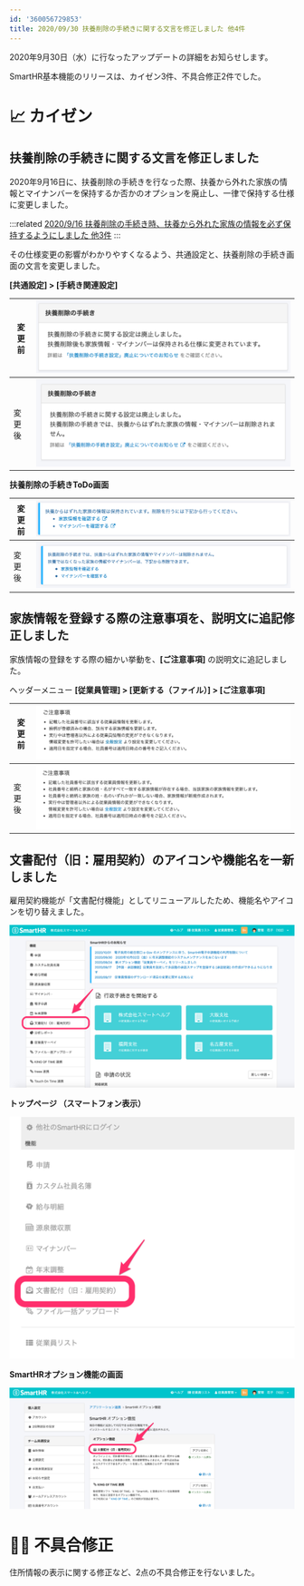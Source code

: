 ```yaml
---
id: '360056729853'
title: 2020/09/30 扶養削除の手続きに関する文言を修正しました 他4件
---
```

2020年9月30日（水）に行なったアップデートの詳細をお知らせします。

SmartHR基本機能のリリースは、カイゼン3件、不具合修正2件でした。

# 📈 カイゼン

## 扶養削除の手続きに関する文言を修正しました

2020年9月16日に、扶養削除の手続きを行なった際、扶養から外れた家族の情報とマイナンバーを保持するか否かのオプションを廃止し、一律で保持する仕様に変更しました。

:::related
[2020/9/16 扶養削除の手続き時、扶養から外れた家族の情報を必ず保持するようにしました 他3件](https://knowledge.smarthr.jp/hc/ja/articles/360055392013)
:::

その仕様変更の影響がわかりやすくなるよう、共通設定と、扶養削除の手続き画面の文言を変更しました。

**\[共通設定\] > \[手続き関連設定\]**

| 変更前 | ![92084081-d68a7e80-ee01-11ea-89db-66a36feb7e27.png](./92084081-d68a7e80-ee01-11ea-89db-66a36feb7e27.png) |
| --- | --- |
| 変更後 | ![__________2020-10-01_11_04_54.png](./__________2020-10-01_11_04_54.png) |

**扶養削除の手続きToDo画面**

| 変更前 | ![92099979-26734080-ee16-11ea-9177-72479a938745.png](./92099979-26734080-ee16-11ea-9177-72479a938745.png) |
| --- | --- |
| 変更後 | ![__________2020-10-01_11_00_14.png](./__________2020-10-01_11_00_14.png) |

## 家族情報を登録する際の注意事項を、説明文に追記修正しました

家族情報の登録をする際の細かい挙動を、**\[ご注意事項\]** の説明文に追記しました。

ヘッダーメニュー **\[従業員管理\] > \[更新する（ファイル）\] > \[ご注意事項\]**

| 変更前 | ![1AF7CC39-8B86-41EA-9D43-C2F32EB5B5F6_4_5005_c.jpeg](./1AF7CC39-8B86-41EA-9D43-C2F32EB5B5F6_4_5005_c.jpeg) |
| --- | --- |
| 変更後 | ![736F40A8-91B2-48F7-9BB8-A568B99B3C8D.png](./736F40A8-91B2-48F7-9BB8-A568B99B3C8D.png) |

## 文書配付（旧：雇用契約）のアイコンや機能名を一新しました

雇用契約機能が「文書配付機能」としてリニューアルしたため、機能名やアイコンを切り替えました。

![B2ACEBD5-0EF2-4566-A54F-E81BD2035597.png](./B2ACEBD5-0EF2-4566-A54F-E81BD2035597.png)

 **トップページ （スマートフォン表示）** 

![94243750-ce31e900-ff52-11ea-82c6-74c3b27da135.png](./94243750-ce31e900-ff52-11ea-82c6-74c3b27da135.png)

**SmartHRオプション機能の画面**

![1D14155C-FDD5-4EDD-9BBA-557E6D7022F7.png](./1D14155C-FDD5-4EDD-9BBA-557E6D7022F7.png)

# 👨‍⚕️ 不具合修正

住所情報の表示に関する修正など、2点の不具合修正を行ないました。
